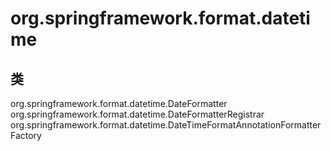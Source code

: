 # org.springframework.format.datetime

## 类

org.springframework.format.datetime.DateFormatter
org.springframework.format.datetime.DateFormatterRegistrar
org.springframework.format.datetime.DateTimeFormatAnnotationFormatterFactory




